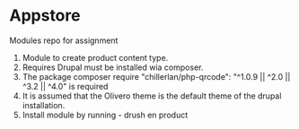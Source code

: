 # Appstore
Modules repo for assignment

1. Module to create product content type.
2. Requires Drupal must be installed wia composer.
3. The package composer require "chillerlan/php-qrcode": "^1.0.9 || ^2.0 || ^3.2 || ^4.0" is required
4. It is assumed that the Olivero theme is the default theme of the drupal installation.
5. Install module by running - drush en product
